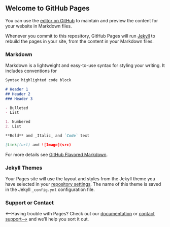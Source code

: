 ## Welcome to GitHub Pages

You can use the [editor on GitHub](https://github.com/skermiebroTech/skermiebro.github.io/edit/gh-pages/index.md) to maintain and preview the content for your website in Markdown files.

Whenever you commit to this repository, GitHub Pages will run [Jekyll](https://jekyllrb.com/) to rebuild the pages in your site, from the content in your Markdown files.

### Markdown

Markdown is a lightweight and easy-to-use syntax for styling your writing. It includes conventions for

```markdown
Syntax highlighted code block

# Header 1
## Header 2
### Header 3

- Bulleted
- List

1. Numbered
2. List

**Bold** and _Italic_ and `Code` text

[Link](url) and ![Image](src)
```

For more details see [GitHub Flavored Markdown](https://guides.github.com/features/mastering-markdown/).

### Jekyll Themes

Your Pages site will use the layout and styles from the Jekyll theme you have selected in your [repository settings](https://github.com/skermiebroTech/skermiebro.github.io/settings). The name of this theme is saved in the Jekyll `_config.yml` configuration file.

### Support or Contact

<--Having trouble with Pages? Check out our [documentation](https://docs.github.com/categories/github-pages-basics/) or [contact support-->](https://support.github.com/contact) and we’ll help you sort it out.
